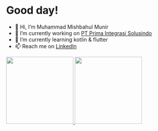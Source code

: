 # Good day! 

- 👋 Hi, I’m Muhammad Mishbahul Munir
- 🔭 I’m currently working on [PT Prima Integrasi Solusindo](https://www.prima-solusindo.com/)
- 🌱 I’m currently learning kotlin & flutter
- 📫 Reach me on [LinkedIn](https://www.linkedin.com/in/muhammad-mishbahul-munir-b32227136/)

<p align="left">
<a href="https://github.com/mishbahulm">
  <img height="180em" src="https://github-readme-stats-eight-theta.vercel.app/api?username=mishbahulm&show_icons=true&theme=algolia&include_all_commits=true&count_private=true"/>
  <img height="180em" src="https://github-readme-stats-eight-theta.vercel.app/api/top-langs/?username=mishbahulm&layout=compact&langs_count=8&theme=algolia"/>
</a>
</p>
